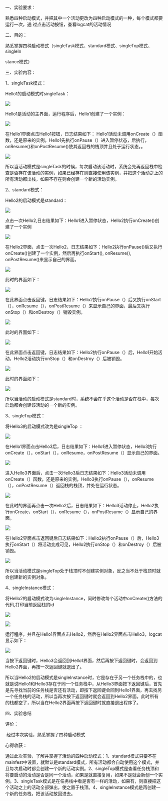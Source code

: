 一、实验要求：

​        熟悉四种启动模式，并把其中一个活动更改为四种启动模式的一种，每个模式都要运行一次，通  过点击活动按钮，查看logcat的活动情况

二、目的：

​        熟悉掌握四种启动模式（singleTask模式、standard模式、singleTop模式、singleIn

stance模式）

三、实验内容：

1、singleTask模式：

Hello1的启动模式时singleTask：

![](https://github.com/csuhong/2017236114_Android/raw/master/%E5%AE%9E%E9%AA%8C%E4%BA%8C%20%E5%90%AF%E5%8A%A8%E6%A8%A1%E5%BC%8F/%E5%AE%9E%E9%AA%8C%E4%BA%8C%20%E5%90%AF%E5%8A%A8%E6%A8%A1%E5%BC%8F%E6%88%AA%E5%9B%BE/%E5%9B%BE%E7%89%871.png)

Hello1是活动的主界面，运行程序后，Hello1创建了一个实例：

![](https://github.com/csuhong/2017236114_Android/raw/master/%E5%AE%9E%E9%AA%8C%E4%BA%8C%20%E5%90%AF%E5%8A%A8%E6%A8%A1%E5%BC%8F/%E5%AE%9E%E9%AA%8C%E4%BA%8C%20%E5%90%AF%E5%8A%A8%E6%A8%A1%E5%BC%8F%E6%88%AA%E5%9B%BE/%E5%9B%BE%E7%89%872.png)

在Hello1界面点击Hello1按钮，日志结果如下：	Hello1活动未调用onCreate（）函数，还是原来的实例。Hello1先执行onPause（）进入暂停状态，后执行，onResume()和onPostResume()使其返回栈的栈顶并且处于运行状态。。

![](https://github.com/csuhong/2017236114_Android/raw/master/%E5%AE%9E%E9%AA%8C%E4%BA%8C%20%E5%90%AF%E5%8A%A8%E6%A8%A1%E5%BC%8F/%E5%AE%9E%E9%AA%8C%E4%BA%8C%20%E5%90%AF%E5%8A%A8%E6%A8%A1%E5%BC%8F%E6%88%AA%E5%9B%BE/%E5%9B%BE%E7%89%873.png)

所以当活动模式是singleTask的时候，每次启动该活动时，系统会先再返回栈中检查是否存在该活动的实例，如果已经存在则直接使用该实例，并把这个活动之上的所有活动都出栈，如果不存在则会创建一个新的活动实例。



2、standard模式：

Hello2的启动模式是standard：

![](https://github.com/csuhong/2017236114_Android/raw/master/%E5%AE%9E%E9%AA%8C%E4%BA%8C%20%E5%90%AF%E5%8A%A8%E6%A8%A1%E5%BC%8F/%E5%AE%9E%E9%AA%8C%E4%BA%8C%20%E5%90%AF%E5%8A%A8%E6%A8%A1%E5%BC%8F%E6%88%AA%E5%9B%BE/%E5%9B%BE%E7%89%874.png)

点击一次Hello2,日志结果如下：Hello1进入暂停状态，Hello2执行onCreate()创建了一个实例

![](https://github.com/csuhong/2017236114_Android/raw/master/%E5%AE%9E%E9%AA%8C%E4%BA%8C%20%E5%90%AF%E5%8A%A8%E6%A8%A1%E5%BC%8F/%E5%AE%9E%E9%AA%8C%E4%BA%8C%20%E5%90%AF%E5%8A%A8%E6%A8%A1%E5%BC%8F%E6%88%AA%E5%9B%BE/%E5%9B%BE%E7%89%875.png)

在Hello2界面，点击一次Hello2，日志结果如下：Hello2执行onPause()后又执行onCreate()创建了一个实例，然后再执行onStart(), onResume(), onPostResume()来显示自己的界面。

![](https://github.com/csuhong/2017236114_Android/raw/master/%E5%AE%9E%E9%AA%8C%E4%BA%8C%20%E5%90%AF%E5%8A%A8%E6%A8%A1%E5%BC%8F/%E5%AE%9E%E9%AA%8C%E4%BA%8C%20%E5%90%AF%E5%8A%A8%E6%A8%A1%E5%BC%8F%E6%88%AA%E5%9B%BE/%E5%9B%BE%E7%89%876.png)

此时的界面如下：

![](https://github.com/csuhong/2017236114_Android/raw/master/%E5%AE%9E%E9%AA%8C%E4%BA%8C%20%E5%90%AF%E5%8A%A8%E6%A8%A1%E5%BC%8F/%E5%AE%9E%E9%AA%8C%E4%BA%8C%20%E5%90%AF%E5%8A%A8%E6%A8%A1%E5%BC%8F%E6%88%AA%E5%9B%BE/%E5%9B%BE%E7%89%877.png)

在此界面点击返回键，日志结果如下：Hello2执行onPause（）后又执行onStart（），onResume（），onPostResume（）来显示自己的界面，最后又执行onStop（）和onDestroy（）销毁实例。

![](https://github.com/csuhong/2017236114_Android/raw/master/%E5%AE%9E%E9%AA%8C%E4%BA%8C%20%E5%90%AF%E5%8A%A8%E6%A8%A1%E5%BC%8F/%E5%AE%9E%E9%AA%8C%E4%BA%8C%20%E5%90%AF%E5%8A%A8%E6%A8%A1%E5%BC%8F%E6%88%AA%E5%9B%BE/%E5%9B%BE%E7%89%878.png)

此时的界面如下：

![](https://github.com/csuhong/2017236114_Android/raw/master/%E5%AE%9E%E9%AA%8C%E4%BA%8C%20%E5%90%AF%E5%8A%A8%E6%A8%A1%E5%BC%8F/%E5%AE%9E%E9%AA%8C%E4%BA%8C%20%E5%90%AF%E5%8A%A8%E6%A8%A1%E5%BC%8F%E6%88%AA%E5%9B%BE/%E5%9B%BE%E7%89%879.png)

在此界面点击返回键，日志结果如下：Hello2执行onPause（）后，Hello1开始活动，Hello2活动执行onStop（）和onDestroy（）后被销毁。

![](https://github.com/csuhong/2017236114_Android/raw/master/%E5%AE%9E%E9%AA%8C%E4%BA%8C%20%E5%90%AF%E5%8A%A8%E6%A8%A1%E5%BC%8F/%E5%AE%9E%E9%AA%8C%E4%BA%8C%20%E5%90%AF%E5%8A%A8%E6%A8%A1%E5%BC%8F%E6%88%AA%E5%9B%BE/%E5%9B%BE%E7%89%8710.png)

此时的界面如下：

![](https://github.com/csuhong/2017236114_Android/raw/master/%E5%AE%9E%E9%AA%8C%E4%BA%8C%20%E5%90%AF%E5%8A%A8%E6%A8%A1%E5%BC%8F/%E5%AE%9E%E9%AA%8C%E4%BA%8C%20%E5%90%AF%E5%8A%A8%E6%A8%A1%E5%BC%8F%E6%88%AA%E5%9B%BE/%E5%9B%BE%E7%89%8711.png)

所以当活动的启动模式是standard时，系统不会在乎这个活动是否在栈中，每次启动都会创建该活动的一个新的实例。



3、singleTop模式：

将Hello3的启动模式改为是singleTop ：

![](https://github.com/csuhong/2017236114_Android/raw/master/%E5%AE%9E%E9%AA%8C%E4%BA%8C%20%E5%90%AF%E5%8A%A8%E6%A8%A1%E5%BC%8F/%E5%AE%9E%E9%AA%8C%E4%BA%8C%20%E5%90%AF%E5%8A%A8%E6%A8%A1%E5%BC%8F%E6%88%AA%E5%9B%BE/%E5%9B%BE%E7%89%8712.png)

在Hello1界面点击Hello3后，日志结果如下：Hello1进入暂停状态，Hello3执行onCreate（），onStart（），onResume，onPostResume（）显示自己的界面。

![](https://github.com/csuhong/2017236114_Android/raw/master/%E5%AE%9E%E9%AA%8C%E4%BA%8C%20%E5%90%AF%E5%8A%A8%E6%A8%A1%E5%BC%8F/%E5%AE%9E%E9%AA%8C%E4%BA%8C%20%E5%90%AF%E5%8A%A8%E6%A8%A1%E5%BC%8F%E6%88%AA%E5%9B%BE/%E5%9B%BE%E7%89%8713.png)

进入Hello3界面后，点击一次Hello3后日志结果如下：Hello3活动未调用onCreate（）函数，还是原来的实例，Hello3执行onPause（），onResume（），onPostResume（）返回栈的栈顶，并处在运行状态。

![](https://github.com/csuhong/2017236114_Android/raw/master/%E5%AE%9E%E9%AA%8C%E4%BA%8C%20%E5%90%AF%E5%8A%A8%E6%A8%A1%E5%BC%8F/%E5%AE%9E%E9%AA%8C%E4%BA%8C%20%E5%90%AF%E5%8A%A8%E6%A8%A1%E5%BC%8F%E6%88%AA%E5%9B%BE/%E5%9B%BE%E7%89%8714.png)

在此时的界面再点击一次Hello2后，日志结果如下：Hello3活动停止，Hello2执行onCreate，onStart（），onResume（），onPostResume（）显示自己的界面。

![](https://github.com/csuhong/2017236114_Android/raw/master/%E5%AE%9E%E9%AA%8C%E4%BA%8C%20%E5%90%AF%E5%8A%A8%E6%A8%A1%E5%BC%8F/%E5%AE%9E%E9%AA%8C%E4%BA%8C%20%E5%90%AF%E5%8A%A8%E6%A8%A1%E5%BC%8F%E6%88%AA%E5%9B%BE/%E5%9B%BE%E7%89%8715.png)

在Hello2界面点击返回键后日志结果如下：Hello2执行onPause（）后，Hello3执行onStart（）将活动变成可见，Hello2执行onStop（）和onDestroy（）后被销毁。

![](https://github.com/csuhong/2017236114_Android/raw/master/%E5%AE%9E%E9%AA%8C%E4%BA%8C%20%E5%90%AF%E5%8A%A8%E6%A8%A1%E5%BC%8F/%E5%AE%9E%E9%AA%8C%E4%BA%8C%20%E5%90%AF%E5%8A%A8%E6%A8%A1%E5%BC%8F%E6%88%AA%E5%9B%BE/%E5%9B%BE%E7%89%8716.png)



所以当活动模式是singleTop处于栈顶时不创建实例对象，反之当不处于栈顶时就会创建新的实例对象。



4、singleInstance模式：

将Hello2的启动模式改为singleInstance，同时修改每个活动中onCreate()方法的代码,打印当前返回栈的id

![](https://github.com/csuhong/2017236114_Android/raw/master/%E5%AE%9E%E9%AA%8C%E4%BA%8C%20%E5%90%AF%E5%8A%A8%E6%A8%A1%E5%BC%8F/%E5%AE%9E%E9%AA%8C%E4%BA%8C%20%E5%90%AF%E5%8A%A8%E6%A8%A1%E5%BC%8F%E6%88%AA%E5%9B%BE/%E5%9B%BE%E7%89%8717.png)

![](https://github.com/csuhong/2017236114_Android/raw/master/%E5%AE%9E%E9%AA%8C%E4%BA%8C%20%E5%90%AF%E5%8A%A8%E6%A8%A1%E5%BC%8F/%E5%AE%9E%E9%AA%8C%E4%BA%8C%20%E5%90%AF%E5%8A%A8%E6%A8%A1%E5%BC%8F%E6%88%AA%E5%9B%BE/%E5%9B%BE%E7%89%8718.png)

运行程序，并且在Hello1界面点击Hello2，然后在Hello2界面点击Hello3，logcat显示如下：

![](https://github.com/csuhong/2017236114_Android/raw/master/%E5%AE%9E%E9%AA%8C%E4%BA%8C%20%E5%90%AF%E5%8A%A8%E6%A8%A1%E5%BC%8F/%E5%AE%9E%E9%AA%8C%E4%BA%8C%20%E5%90%AF%E5%8A%A8%E6%A8%A1%E5%BC%8F%E6%88%AA%E5%9B%BE/%E5%9B%BE%E7%89%8719.png)

当按下返回键时，Hello3会返回到Hello1界面，然后再按下返回键时，会返回到Hello2界面，再按一次返回键就退出了。

所以当Hello2的启动模式是singleInstance时，它是存在于另一个任务栈中的，也就是说Hello1和Hello3存在于同一个任务栈中，从Hello3界面按下返回键后，首先是先寻找当前的任务栈是否还有活动，即按下返回键会回到Hello1界面，再去找另一个任务栈的活动，所以当再次按下返回键时就会返回到Hello2界面。此时所有的栈都空了，所以当在Hello2界面再按下返回键时就直接退出程序了。



四、实验总结

评价：

​         经过本次实验，熟悉掌握了四种启动模式

心得收获：

​         通过此次实验，了解并掌握了活动的四种启动模式：1、standard模式只要不在mainfest中设置，就默认是standard模式，所有活动都会自动使用这个模式，并且每次启动时都会创建一个新的活动实例。2、singleTop模式是查看任务栈顶和将要启动的活动是否是同一个活动，如果是就直接复用，如果不是就会新创一个实例。3、singleTask模式是在任务栈中看是否有一样的活动，如果有，则直接把这个活动之上的活动全部弹出，使之置于栈顶。4、singleInstance模式是再创建一个新的任务栈，把该活动放回进去。